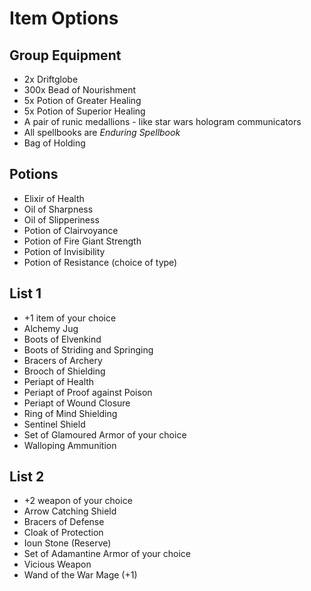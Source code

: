 # Item Options

## Group Equipment
* 2x Driftglobe
* 300x Bead of Nourishment
* 5x Potion of Greater Healing
* 5x Potion of Superior Healing
* A pair of runic medallions - like star wars hologram communicators
* All spellbooks are _Enduring Spellbook_
* Bag of Holding

## Potions
* Elixir of Health
* Oil of Sharpness
* Oil of Slipperiness
* Potion of Clairvoyance
* Potion of Fire Giant Strength
* Potion of Invisibility
* Potion of Resistance (choice of type)

## List 1
* +1 item of your choice
* Alchemy Jug
* Boots of Elvenkind
* Boots of Striding and Springing
* Bracers of Archery
* Brooch of Shielding
* Periapt of Health
* Periapt of Proof against Poison
* Periapt of Wound Closure
* Ring of Mind Shielding
* Sentinel Shield
* Set of Glamoured Armor of your choice
* Walloping Ammunition

## List 2
* +2 weapon of your choice
* Arrow Catching Shield
* Bracers of Defense
* Cloak of Protection
* Ioun Stone (Reserve)
* Set of Adamantine Armor of your choice
* Vicious Weapon
* Wand of the War Mage (+1)
